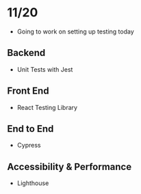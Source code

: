 # 11/20

- Going to work on setting up testing today

## Backend
- Unit Tests with Jest


## Front End
- React Testing Library

## End to End
- Cypress

## Accessibility & Performance
- Lighthouse